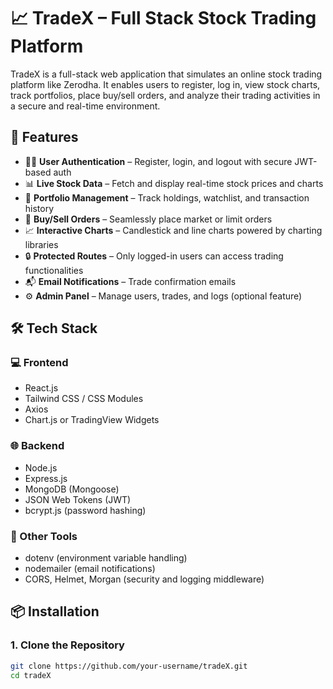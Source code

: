 # 📈 TradeX – Full Stack Stock Trading Platform 

TradeX is a full-stack web application that simulates an online stock trading platform like Zerodha. It enables users to register, log in, view stock charts, track portfolios, place buy/sell orders, and analyze their trading activities in a secure and real-time environment.

## 🚀 Features

- 🧑‍💼 **User Authentication** – Register, login, and logout with secure JWT-based auth
- 📊 **Live Stock Data** – Fetch and display real-time stock prices and charts
- 💼 **Portfolio Management** – Track holdings, watchlist, and transaction history
- 🛒 **Buy/Sell Orders** – Seamlessly place market or limit orders
- 📈 **Interactive Charts** – Candlestick and line charts powered by charting libraries
- 🔒 **Protected Routes** – Only logged-in users can access trading functionalities
- 📬 **Email Notifications** – Trade confirmation emails
- ⚙️ **Admin Panel** – Manage users, trades, and logs (optional feature)

## 🛠 Tech Stack

### 💻 Frontend
- React.js
- Tailwind CSS / CSS Modules
- Axios
- Chart.js or TradingView Widgets

### 🌐 Backend
- Node.js
- Express.js
- MongoDB (Mongoose)
- JSON Web Tokens (JWT)
- bcrypt.js (password hashing)

### 🔧 Other Tools
- dotenv (environment variable handling)
- nodemailer (email notifications)
- CORS, Helmet, Morgan (security and logging middleware)

## 📦 Installation

### 1. Clone the Repository
```bash
git clone https://github.com/your-username/tradeX.git
cd tradeX
